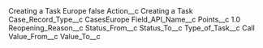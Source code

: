 <?xml version="1.0" encoding="UTF-8"?>
<CustomMetadata xmlns="http://soap.sforce.com/2006/04/metadata" xmlns:xsi="http://www.w3.org/2001/XMLSchema-instance" xmlns:xsd="http://www.w3.org/2001/XMLSchema">
    <label>Creating a Task Europe</label>
    <protected>false</protected>
    <values>
        <field>Action__c</field>
        <value xsi:type="xsd:string">Creating a Task</value>
    </values>
    <values>
        <field>Case_Record_Type__c</field>
        <value xsi:type="xsd:string">CasesEurope</value>
    </values>
    <values>
        <field>Field_API_Name__c</field>
        <value xsi:nil="true"/>
    </values>
    <values>
        <field>Points__c</field>
        <value xsi:type="xsd:double">1.0</value>
    </values>
    <values>
        <field>Reopening_Reason__c</field>
        <value xsi:nil="true"/>
    </values>
    <values>
        <field>Status_From__c</field>
        <value xsi:nil="true"/>
    </values>
    <values>
        <field>Status_To__c</field>
        <value xsi:nil="true"/>
    </values>
    <values>
        <field>Type_of_Task__c</field>
        <value xsi:type="xsd:string">Call</value>
    </values>
    <values>
        <field>Value_From__c</field>
        <value xsi:nil="true"/>
    </values>
    <values>
        <field>Value_To__c</field>
        <value xsi:nil="true"/>
    </values>
</CustomMetadata>
